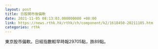 ```yaml
---
layout: post
title: 日股開市後偏軟
date: 2021-11-05 08:13:03.000000000 +08:00
link: https://news.rthk.hk/rthk/ch/component/k2/1618450-20211105.htm
categories: rthk
---
```


東京股市偏軟。日經指數較早時報29705點，跌89點。
